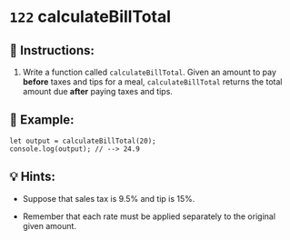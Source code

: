 # `122` calculateBillTotal

## 📝 Instructions:

1. Write a function called `calculateBillTotal`. Given an amount to pay **before** taxes and tips for a meal, `calculateBillTotal` returns the total amount due **after** paying taxes and tips.

## 📎 Example:

```Js
let output = calculateBillTotal(20);
console.log(output); // --> 24.9
```

## 💡 Hints:

+ Suppose that sales tax is 9.5% and tip is 15%.

+ Remember that each rate must be applied separately to the original given amount.
